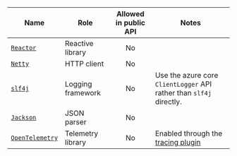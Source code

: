 | Name                                              | Role                | Allowed in public API | Notes |
|---------------------------------------------------|-------------------- |:---------------------:|-------|
| [`Reactor`](http://projectreactor.io)             | Reactive library    | No                    |       |
| [`Netty`](http://netty.io)                        | HTTP client         | No                    |       |
| [`slf4j`](http://slf4j.org)                       | Logging framework   | No                    | Use the azure core `ClientLogger` API rather than `slf4j` directly. |
| [`Jackson`](https://github.com/FasterXML/jackson) | JSON parser         | No                    |       |
| [`OpenTelemetry`](https://opentelemetry.io/)      | Telemetry library   | No                    | Enabled through the [tracing plugin](https://github.com/Azure/azure-sdk-for-java/tree/master/tracing) |
